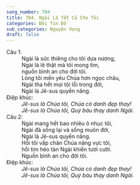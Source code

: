 ```yaml
---
song_number: 704
title: 704. Ngài Là Tất Cả Cho Tôi
categories: Đời Tín Đồ
sub_categories: Nguyện Vọng
draft: false
---
```

<dl><dt>Câu 1:</dt><dd data-verse="1">Ngài là sức thiêng cho tôi dựa nương, <br/>Ngài là lẽ thật mà tôi mong tìm, <br/>nguồn bình an cho đời tôi. <br/>Lòng tôi mến yêu Chúa hơn ngọc châu, <br/>Ngài tha hết mọi tội lỗi trong đời, <br/>Ngài là Jê-sus quyền năng. </dd><dt>Điệp khúc:</dt><dd data-chorus="1"><em>Jê-sus là Chúa tôi, Chúa có danh đẹp thay! <br/>Jê-sus là Chúa tôi, Quý báu thay danh Ngài. </em></dd><dt>Câu 2:</dt><dd data-verse="2">Ngài mang hết bao nhiêu ô nhục tôi, <br/>Ngài đã sống lại và sống muôn đời, <br/>Ngài là Jê-sus quyền năng. <br/>Hồi tôi vấp chân Chúa nâng vực tôi, <br/>hồi tim héo tàn Ngài khiến tươi cười. <br/>Nguồn bình an cho đời tôi. </dd><dt>Điệp khúc:</dt><dd data-chorus="1"><em>Jê-sus là Chúa tôi, Chúa có danh đẹp thay! <br/>Jê-sus là Chúa tôi, Quý báu thay danh Ngài. </em></dd></dl>